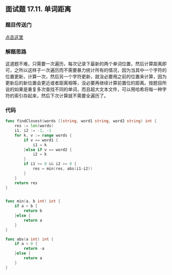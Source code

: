 ## 面试题 17.11. 单词距离

### 题目传送门

[点击这里](https://leetcode.cn/problems/find-closest-lcci/)

### 解题思路

这道题不难，只需要一次遍历，每次记录下最新的两个单词位置，然后计算距离即可，之所以这样子一次遍历而不需要暴力统计所有的情况，因为当其中一个字符的位置更新，计算一次，然后另一个字符更新，就没必要用之前的位置来计算，因为更新后的新位置会更近或者距离相等，没必要再继续计算前置位的距离。按题目所说的如果是重复多次查找不同的单词，而且超大文本文件，可以用哈希将每一种字符的索引存起来，然后下次计算就不需要全遍历了。

### 代码

```go
func findClosest(words []string, word1 string, word2 string) int {
    res := len(words)
    i1, i2 := -1, -1
    for k, v := range words {
        if v == word1 {
            i1 = k
        }else if v == word2 {
            i2 = k
        }
        if i1 >= 0 && i2 >= 0 {
            res = min(res, abs(i1-i2))
        }
    }
    return res
}


func min(a, b int) int {
    if a > b {
        return b
    }else {
        return a
    }
}

func abs(a int) int {
    if a < 0 {
        return -a
    }else {
        return a
    }
}

```
